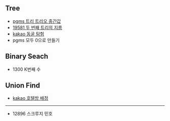 <h2>Tree</h2>

- [pgms 트리 트리오 중간값](https://github.com/evelyn82/PS/blob/main/open%20contest/Monthly%20Code%20Challenge%20Season1/Trio%20median.md)
- [19581 두 번째 트리의 지름](https://github.com/evelyn82/PS/blob/main/boj/Tree/19581.md)
- [kakao 동굴 탐험](https://github.com/evelyn82/PS/blob/main/kakao/20%20intern/Cave%20exploration.md)
- pgms 모두 0으로 만들기

<h2>Binary Seach</h2>

- 1300 K번째 수

<h2>Union Find</h2>

- [kakao 호텔방 배정](https://github.com/evelyn82/PS/blob/main/kakao/19%20intern/hotel%20room%20assignment.md)

***

- 12896 스크루지 민호
